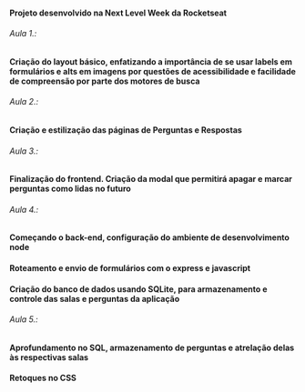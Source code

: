 #### Projeto desenvolvido na Next Level Week da Rocketseat

###### Aula 1.:
#### Criação do layout básico, enfatizando a importância de se usar labels em formulários e alts em imagens por questões de acessibilidade e facilidade de compreensão por parte dos motores de busca

###### Aula 2.:
#### Criação e estilização das páginas de Perguntas e Respostas

###### Aula 3.:
#### Finalização do frontend. Criação da modal que permitirá apagar e marcar perguntas como lidas no futuro

###### Aula 4.:
#### Começando o back-end, configuração do ambiente de desenvolvimento node
#### Roteamento e envio de formulários com o express e javascript
#### Criação do banco de dados usando SQLite, para armazenamento e controle das salas e perguntas da aplicação

###### Aula 5.:
#### Aprofundamento no SQL, armazenamento de perguntas e atrelação delas às respectivas salas
#### Retoques no CSS
